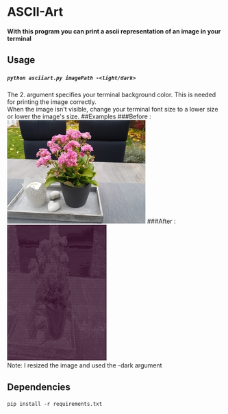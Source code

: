 # ASCII-Art
#### With this program you can print a ascii representation of an image in your terminal
## Usage
##### `python asciiart.py imagePath -<light/dark>`
The 2. argument specifies your terminal background color. This is needed for printing the image correctly.
<br>When the image isn't visible, change your terminal font size to a lower size or lower the image's size.
##Examples
###Before :<br>
   ![Flower](./images/Flower.jpg)
###After  :  
   ![Flower](./images/ASCII.png)
    <br> Note: I resized the image and used the -dark argument
## Dependencies
`pip install -r requirements.txt`
